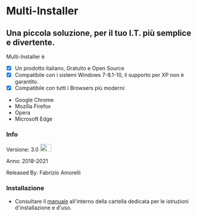 # Multi-Installer
## Una piccola soluzione, per il tuo I.T. più semplice e divertente.

Multi-Installer è 

- [x] Un prodotto italiano, Gratuito e Open Source
- [x] Compatibile con i sistemi Windows 7-8.1-10, il supporto per XP non è garantito.
- [x] Compatibile con tutti i Browsers più moderni:
- Google Chrome
- Mozilla Firefox
- Opera
- Microsoft Edge

### Info

Versione: 3.0 <img src="https://multi-installer.it/img/new.gif" width="30" height="20">

Anno: 2018-2021

Released By: Fabrizio Amorelli

### Installazione
- Consultare il [manuale](manuali/Multinstaller.pdf) all'interno della cartella dedicata per le istruzioni d'installazione e d'uso.


